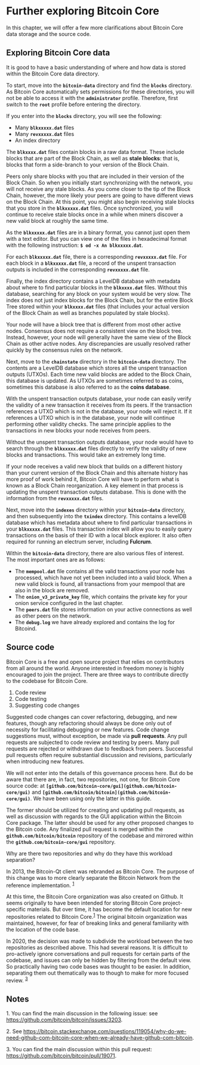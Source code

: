 # Further exploring Bitcoin Core

In this chapter, we will offer a few more clarifications about Bitcoin Core data storage and the source code. 


## Exploring Bitcoin Core data

It is good to have a basic understanding of where and how data is stored within the Bitcoin Core data directory.

To start, move into the **`bitcoin-data`** directory and find the **`blocks`** directory. As Bitcoin Core automatically sets permissions for these directories, you will not be able to access it with the **`administrator`** profile. Therefore, first switch to the **`root`** profile before entering the directory. 

If you enter into the **`blocks`** directory, you will see the following: 

* Many **`blkxxxxx.dat`** files
* Many **`revxxxxx.dat`** files
* An index directory

The **`blkxxxx.dat`** files contain blocks in a raw data format. These include blocks that are part of the Block Chain, as well as **stale blocks**: that is, blocks that form a side-branch to your version of the Block Chain. 

Peers only share blocks with you that are included in their version of the Block Chain. So when you initially start synchronizing with the network, you will not receive any stale blocks. As you come closer to the tip of the Block Chain, however, the more likely your peers are going to have different views on the Block Chain. At this point, you might also begin receiving stale blocks that you store in the **`blkxxxxx.dat`** files. Once synchronized, you will continue to receive stale blocks once in a while when miners discover a new valid block at roughly the same time. 

As the **`blkxxxxx.dat`** files are in a binary format, you cannot just open them with a text editor. But you can view one of the files in hexadecimal format with the following instruction: **`$ od -x An blkxxxxx.dat`**.

For each **`blkxxxxx.dat`** file, there is a corresponding **`revxxxxx.dat`** file. For each block in a **`blkxxxxx.dat`** file, a record of the unspent transaction outputs is included in the corresponding **`revxxxxx.dat`** file.

Finally, the index directory contains a LevelDB database with metadata about where to find particular blocks in the **`blkxxxx.dat`** files. Without this database, searching for any block on your system would be very slow. The index does not just index blocks for the Block Chain, but for the entire Block Tree stored within your **`blkxxxx.dat`** files (that includes your actual version of the Block Chain as well as branches populated by stale blocks). 

Your node will have a block tree that is different from most other active nodes. Consensus does not require a consistent view on the block tree. Instead, however, your node will generally have the same view of the Block Chain as other active nodes. Any discrepancies are usually resolved rather quickly by the consensus rules on the network.   

Next, move to the **`chainstate`** directory in the **`bitcoin-data`** directory. The contents are a LevelDB database which stores all the unspent transaction outputs (UTXOs). Each time new valid blocks are added to the Block Chain, this database is updated. As UTXOs are sometimes referred to as coins, sometimes this database is also referred to as the **coins database**. 

With the unspent transaction outputs database, your node can easily verify the validity of a new transaction it receives from its peers. If the transaction references a UTXO which is not in the database, your node will reject it. If it references a UTXO which is in the database, your node will continue performing other validity checks. The same principle applies to the transactions in new blocks your node receives from peers. 

Without the unspent transaction outputs database, your node would have to search through the **`blkxxxxx.dat`** files directly to verify the validity of new blocks and transactions. This would take an extremely long time.

If your node receives a valid new block that builds on a different history than your current version of the Block Chain and this alternate history has more proof of work behind it, Bitcoin Core will have to perform what is known as a Block Chain reorganization. A key element in that process is updating the unspent transaction outputs database. This is done with the information from the **`revxxxxx.dat`** files. 

Next, move into the **`indexes`** directory within your **`bitcoin-data`** directory, and then subsequently into the **`txindex`** directory. This contains a levelDB database which has metadata about where to find particular transactions in your **`blkxxxxx.dat`** files. This transaction index will allow you to easily query transactions on the basis of their ID with a local block explorer. It also often required for running an electrum server, including **Fulcrum**. 

Within the **`bitcoin-data`** directory, there are also various files of interest. The most important ones are as follows: 

* The **`mempool.dat`** file contains all the valid transactions your node has processed, which have not yet been included into a valid block. When a new valid block is found, all transactions from your mempool that are also in the block are removed. 
* The **`onion_v3_private_key`** file, which contains the private key for your onion service configured in the last chapter.
* The **`peers.dat`** file stores information on your active connections as well as other peers on the network.
* The **`debug.log`** we have already explored and contains the log for Bitcoind.


## Source code

Bitcoin Core is a free and open source project that relies on contributors from all around the world. Anyone interested in freedom money is highly encouraged to join the project. There are three ways to contribute directly to the codebase for Bitcoin Core.

1.	Code review
2.	Code testing
3.	Suggesting code changes

Suggested code changes can cover refactoring, debugging, and new features, though any refactoring should always be done only out of necessity for facilitating debugging or new features. Code change suggestions must, without exception, be made via **pull requests**. Any pull requests are subjected to code review and testing by peers. Many pull requests are rejected or withdrawn due to feedback from peers. Successful pull requests often require substantial discussion and revisions, particularly when introducing new features. 

We will not enter into the details of this governance process here. But do be aware that there are, in fact, two repositories, not one, for Bitcoin Core source code: at **`[github.com/bitcoin-core/gui](github.com/bitcoin-core/gui)`** and **`[github.com/bitcoin/bitcoin](github.com/bitcoin-core/gui)`**. We have been using only the latter in this guide. 

The former should be utilized for creating and updating pull requests, as well as discussion with regards to the GUI application within the Bitcoin Core package. The latter should be used for any other proposed changes to the Bitcoin code. Any finalized pull request is merged within the **`github.com/bitcoin/bitcoin`** repository of the codebase and mirrored within the **`github.com/bitcoin-core/gui`** repository. 

Why are there two repositories and why do they have this workload separation?

In 2013, the Bitcoin-Qt client was rebranded as Bitcoin Core. The purpose of this change was to more clearly separate the Bitcoin Network from the reference implementation. <sup>[1](#footnote1)</sup>

At this time, the Bitcoin Core organization was also created on Github. It seems originally to have been intended for storing Bitcoin Core project-specific materials. But over time, it has become the default location for new repositories related to Bitcoin Core.<sup>[1](#footnote2)</sup> The original bitcoin organization was maintained, however, for fear of breaking links and general familiarity with the location of the code base. 

In 2020, the decision was made to subdivide the workload between the two repositories as described above. This had several reasons. It is difficult to pro-actively ignore conversations and pull requests for certain parts of the codebase, and issues can only be hidden by filtering from the default view. So practically having two code bases was thought to be easier. In addition, separating them out thematically was to though to make for more focused review. <sup>[3](#footnote3)</sup> 


## Notes

<a name="footnote1">1</a>. You can find the main discussion in the following issue: see https://github.com/bitcoin/bitcoin/issues/3203. 

<a name="footnote2">2</a>. See https://bitcoin.stackexchange.com/questions/119054/why-do-we-need-github-com-bitcoin-core-when-we-already-have-github-com-bitcoin. 

<a name="footnote3">3</a>. You can find the main discussion within this pull request: https://github.com/bitcoin/bitcoin/pull/19071. 